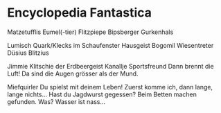 Encyclopedia Fantastica
===

Matzetufflis
Eumel(-tier)
Flitzpiepe
Bipsberger
Gurkenhals

Lumisch
Quark/Klecks im Schaufenster
Hausgeist Bogomil
Wiesentreter
Düsius Blitzius

Jimmie Klitschie der Erdbeergeist
Kanallje
Sportsfreund
Dann brennt die Luft!
Da sind die Augen grösser als der Mund.

Miefquirler
Du spielst mit deinem Leben!
Zuerst komme ich, dann lange, lange nichts...
Hast du Jagdwurst gegessen?
Beim Betten machen gefunden.
Was? Wasser ist nass...
